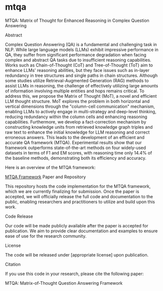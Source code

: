# mtqa
MTQA: Matrix of Thought for Enhanced Reasoning in Complex Question Answering


 Abstract

Complex Question Answering (QA) is a fundamental and challenging task in NLP. While large language models (LLMs) exhibit impressive performance in QA, they suffer from significant performance degradation when facing complex and abstract QA tasks due to insufficient reasoning capabilities. Works such as Chain-of-Thought (CoT) and Tree-of-Thought (ToT) aim to enhance LLMs' reasoning abilities, but they face issues such as in-layer redundancy in tree structures and single paths in chain structures. Although some studies utilize Retrieval-Augmented Generation (RAG) methods to assist LLMs in reasoning, the challenge of effectively utilizing large amounts of information involving multiple entities and hops remains critical. To address this, we propose the Matrix of Thought (MoT), a novel and efficient LLM thought structure. MoT explores the problem in both horizontal and vertical dimensions through the "column-cell communication" mechanism, enabling LLMs to actively engage in multi-strategy and deep-level thinking, reducing redundancy within the column cells and enhancing reasoning capabilities. Furthermore, we develop a fact-correction mechanism by constructing knowledge units from retrieved knowledge graph triples and raw text to enhance the initial knowledge for LLM reasoning and correct erroneous answers. This leads to the development of an efficient and accurate QA framework (MTQA). Experimental results show that our framework outperforms state-of-the-art methods on four widely-used datasets in terms of F1 and EM scores, with reasoning time only 14.4\% of the baseline methods, demonstrating both its efficiency and accuracy. 

Here is an overview of the MTQA framework:

[MTQA Framework](images/MTQA.png)
Paper and Repository

This repository hosts the code implementation for the MTQA framework, which we are currently finalizing for submission. Once the paper is accepted, we will officially release the full code and documentation to the public, enabling researchers and practitioners to utilize and build upon this work.

Code Release

Our code will be made publicly available after the paper is accepted for publication. We aim to provide clear documentation and examples to ensure ease of use for the research community.

License

The code will be released under [appropriate license] upon publication.

Citation

If you use this code in your research, please cite the following paper:

MTQA: Matrix-of-Thought Question Answering Framework
